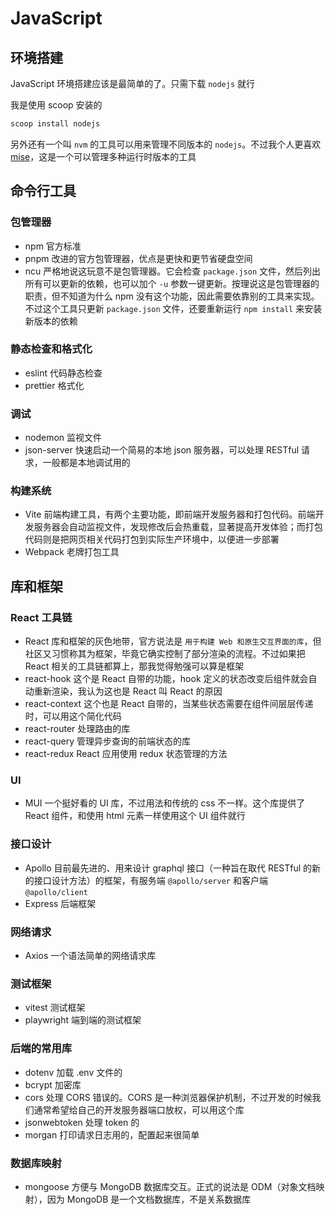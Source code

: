 # JavaScript

## 环境搭建

JavaScript 环境搭建应该是最简单的了。只需下载 `nodejs` 就行

我是使用 scoop 安装的

```sh
scoop install nodejs
```

另外还有一个叫 `nvm` 的工具可以用来管理不同版本的 `nodejs`。不过我个人更喜欢 [mise](../环境管理/Mise.md)，这是一个可以管理多种运行时版本的工具

## 命令行工具

### 包管理器

- npm 官方标准
- pnpm 改进的官方包管理器，优点是更快和更节省硬盘空间
- ncu 严格地说这玩意不是包管理器。它会检查 `package.json` 文件，然后列出所有可以更新的依赖，也可以加个 `-u` 参数一键更新。按理说这是包管理器的职责，但不知道为什么 npm 没有这个功能，因此需要依靠别的工具来实现。不过这个工具只更新 `package.json` 文件，还要重新运行 `npm install` 来安装新版本的依赖

### 静态检查和格式化

- eslint 代码静态检查
- prettier 格式化

### 调试

- nodemon 监视文件
- json-server 快速启动一个简易的本地 json 服务器，可以处理 RESTful 请求，一般都是本地调试用的

### 构建系统

- Vite 前端构建工具，有两个主要功能，即前端开发服务器和打包代码。前端开发服务器会自动监视文件，发现修改后会热重载，显著提高开发体验；而打包代码则是把网页相关代码打包到实际生产环境中，以便进一步部署
- Webpack 老牌打包工具

## 库和框架

### React 工具链

- React 库和框架的灰色地带，官方说法是 `用于构建 Web 和原生交互界面的库`，但社区又习惯称其为框架，毕竟它确实控制了部分渲染的流程。不过如果把 React 相关的工具链都算上，那我觉得勉强可以算是框架
- react-hook 这个是 React 自带的功能，hook 定义的状态改变后组件就会自动重新渲染，我认为这也是 React 叫 React 的原因
- react-context 这个也是 React 自带的，当某些状态需要在组件间层层传递时，可以用这个简化代码
- react-router 处理路由的库
- react-query 管理异步查询的前端状态的库
- react-redux React 应用使用 redux 状态管理的方法

### UI

- MUI 一个挺好看的 UI 库，不过用法和传统的 css 不一样。这个库提供了 React 组件，和使用 html 元素一样使用这个 UI 组件就行

### 接口设计

- Apollo 目前最先进的、用来设计 graphql 接口（一种旨在取代 RESTful 的新的接口设计方法）的框架，有服务端 `@apollo/server` 和客户端 `@apollo/client`
- Express 后端框架

### 网络请求

- Axios 一个语法简单的网络请求库

### 测试框架

- vitest 测试框架
- playwright 端到端的测试框架

### 后端的常用库

- dotenv 加载 .env 文件的
- bcrypt 加密库
- cors 处理 CORS 错误的。CORS 是一种浏览器保护机制，不过开发的时候我们通常希望给自己的开发服务器端口放权，可以用这个库
- jsonwebtoken 处理 token 的
- morgan 打印请求日志用的，配置起来很简单

### 数据库映射

- mongoose 方便与 MongoDB 数据库交互。正式的说法是 ODM（对象文档映射），因为 MongoDB 是一个文档数据库，不是关系数据库
